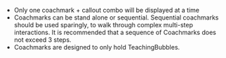 - Only one coachmark + callout combo will be displayed at a time
- Coachmarks can be stand alone or sequential. Sequential coachmarks should be used sparingly, to walk through complex multi-step interactions. It is recommended that a sequence of Coachmarks does not exceed 3 steps.
- Coachmarks are designed to only hold TeachingBubbles.